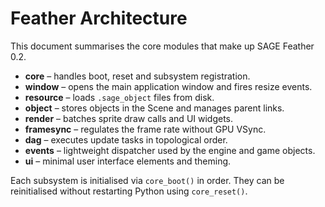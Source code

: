 # Feather Architecture

This document summarises the core modules that make up SAGE Feather 0.2.

- **core** – handles boot, reset and subsystem registration.
- **window** – opens the main application window and fires resize events.
- **resource** – loads `.sage_object` files from disk.
- **object** – stores objects in the Scene and manages parent links.
- **render** – batches sprite draw calls and UI widgets.
- **framesync** – regulates the frame rate without GPU VSync.
- **dag** – executes update tasks in topological order.
- **events** – lightweight dispatcher used by the engine and game objects.
- **ui** – minimal user interface elements and theming.

Each subsystem is initialised via `core_boot()` in order. They can be
reinitialised without restarting Python using `core_reset()`.
